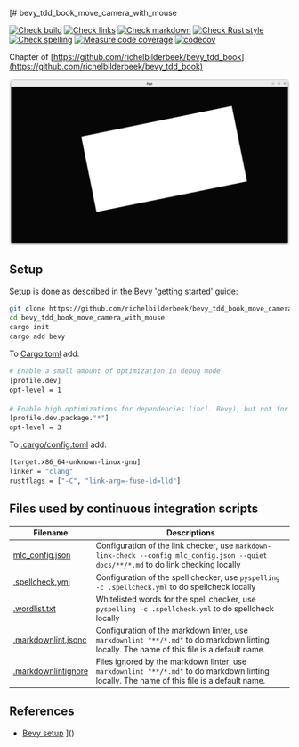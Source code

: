 [# bevy_tdd_book_move_camera_with_mouse

[![Check build](https://github.com/richelbilderbeek/bevy_tdd_book_move_camera_with_mouse/actions/workflows/check_build.yaml/badge.svg?branch=master)](https://github.com/richelbilderbeek/bevy_tdd_book_move_camera_with_mouse/actions/workflows/check_build.yaml)
[![Check links](https://github.com/richelbilderbeek/bevy_tdd_book_move_camera_with_mouse/actions/workflows/check_links.yaml/badge.svg?branch=master)](https://github.com/richelbilderbeek/bevy_tdd_book_move_camera_with_mouse/actions/workflows/check_links.yaml)
[![Check markdown](https://github.com/richelbilderbeek/bevy_tdd_book_move_camera_with_mouse/actions/workflows/check_markdown.yaml/badge.svg?branch=master)](https://github.com/richelbilderbeek/bevy_tdd_book_move_camera_with_mouse/actions/workflows/check_markdown.yaml)
[![Check Rust style](https://github.com/richelbilderbeek/bevy_tdd_book_move_camera_with_mouse/actions/workflows/check_rust_style.yaml/badge.svg?branch=master)](https://github.com/richelbilderbeek/bevy_tdd_book_move_camera_with_mouse/actions/workflows/check_rust_style.yaml)
[![Check spelling](https://github.com/richelbilderbeek/bevy_tdd_book_move_camera_with_mouse/actions/workflows/check_spelling.yaml/badge.svg?branch=master)](https://github.com/richelbilderbeek/bevy_tdd_book_move_camera_with_mouse/actions/workflows/check_spelling.yaml)
[![Measure code coverage](https://github.com/richelbilderbeek/bevy_tdd_book_move_camera_with_mouse/actions/workflows/measure_codecov.yaml/badge.svg?branch=master)](https://github.com/richelbilderbeek/bevy_tdd_book_move_camera_with_mouse/actions/workflows/measure_codecov.yaml)
[![codecov](https://codecov.io/gh/richelbilderbeek/bevy_tdd_book_move_camera_with_mouse/graph/badge.svg?token=XAVFZYDQKZ)](https://codecov.io/gh/richelbilderbeek/bevy_tdd_book_move_camera_with_mouse)

Chapter of [https://github.com/richelbilderbeek/bevy_tdd_book](https://github.com/richelbilderbeek/bevy_tdd_book)

![Screenshot of this application](move_camera_with_mouse.png)

## Setup

Setup is done as described in [the Bevy 'getting started' guide](https://bevyengine.org/learn/quick-start/getting-started/setup/):

```bash
git clone https://github.com/richelbilderbeek/bevy_tdd_book_move_camera_with_mouse
cd bevy_tdd_book_move_camera_with_mouse
cargo init
cargo add bevy
```

To [Cargo.toml](Cargo.toml) add:

```bash
# Enable a small amount of optimization in debug mode
[profile.dev]
opt-level = 1

# Enable high optimizations for dependencies (incl. Bevy), but not for our code:
[profile.dev.package."*"]
opt-level = 3
```

To [.cargo/config.toml](.cargo/config.toml) add:

```bash
[target.x86_64-unknown-linux-gnu]
linker = "clang"
rustflags = ["-C", "link-arg=-fuse-ld=lld"]
```

## Files used by continuous integration scripts

Filename                                  |Descriptions
------------------------------------------|--------------------------------------------------------------------------------------------------------------------------------------
[mlc_config.json](mlc_config.json)        |Configuration of the link checker, use `markdown-link-check --config mlc_config.json --quiet docs/**/*.md` to do link checking locally
[.spellcheck.yml](.spellcheck.yml)        |Configuration of the spell checker, use `pyspelling -c .spellcheck.yml` to do spellcheck locally
[.wordlist.txt](.wordlist.txt)            |Whitelisted words for the spell checker, use `pyspelling -c .spellcheck.yml` to do spellcheck locally
[.markdownlint.jsonc](.markdownlint.jsonc)|Configuration of the markdown linter, use `markdownlint "**/*.md"` to do markdown linting locally. The name of this file is a default name.
[.markdownlintignore](.markdownlintignore)|Files ignored by the markdown linter, use `markdownlint "**/*.md"` to do markdown linting locally. The name of this file is a default name.

## References

* [Bevy setup](https://bevyengine.org/learn/quick-start/getting-started/setup/)
]()

